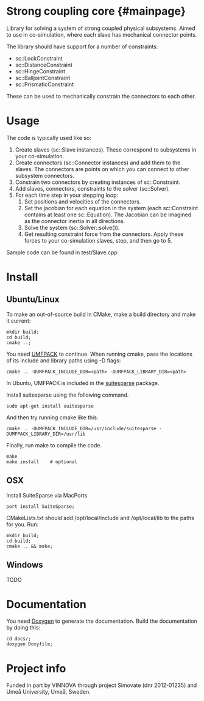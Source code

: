 Strong coupling core                                                 {#mainpage}
====================

Library for solving a system of strong coupled physical subsystems. Aimed to use
in co-simulation, where each slave has mechanical connector points.

The library should have support for a number of constraints:

* sc::LockConstraint
* sc::DistanceConstraint
* sc::HingeConstraint
* sc::BalljointConstraint
* sc::PrismaticConstraint

These can be used to mechanically constrain the connectors to each other.

# Usage

The code is typically used like so:

1.  Create slaves (sc::Slave instances). These correspond to subsystems in your
    co-simulation.
2.  Create connectors (sc::Connector instances) and add them to the slaves. The
    connectors are points on which you can connect to other subsystem connectors.
3.  Constrain two connectors by creating instances of sc::Constraint.
4.  Add slaves, connectors, constraints to the solver (sc::Solver).
5.  For each time step in your stepping loop:
    1.  Set positions and velocities of the connectors.
    2.  Set the jacobian for each equation in the system (each sc::Constraint
        contains at least one sc::Equation). The Jacobian can be imagined as the
        connector inertia in all directions.
    3.  Solve the system (sc::Solver::solve()).
    4.  Get resulting constraint force from the connectors. Apply these forces to your
        co-simulation slaves, step, and then go to 5.

Sample code can be found in test/Slave.cpp

# Install

## Ubuntu/Linux

To make an out-of-source build in CMake, make a build directory and make it current:

    mkdir build;
    cd build;
    cmake ..;

You need [UMFPACK](http://www.cise.ufl.edu/research/sparse/umfpack/) to continue.
When running cmake, pass the locations of its include and library paths using -D
flags:

    cmake .. -DUMFPACK_INCLUDE_DIR=<path> -DUMFPACK_LIBRARY_DIR=<path>

In Ubuntu, UMFPACK is included in the
[suitesparse](https://launchpad.net/ubuntu/+source/suitesparse) package.

Install suitesparse using the following command.

    sudo apt-get install suitesparse

And then try running cmake like this:

    cmake .. -DUMFPACK_INCLUDE_DIR=/usr/include/suitesparse -DUMFPACK_LIBRARY_DIR=/usr/lib

Finally, run make to compile the code.

    make
    make install    # optional

## OSX
Install SuiteSparse via MacPorts

    port install SuiteSparse;

CMakeLists.txt should add /opt/local/include and /opt/local/lib to the paths for you. Run:

    mkdir build;
    cd build;
    cmake .. && make;

## Windows
TODO

# Documentation

You need [Doxygen](http://www.stack.nl/~dimitri/doxygen/) to generate the
documentation. Build the documentation by doing this:

    cd docs/;
    doxygen Doxyfile;

# Project info
Funded in part by VINNOVA through project Simovate (dnr 2012-01235) and Umeå University, Umeå, Sweden.
